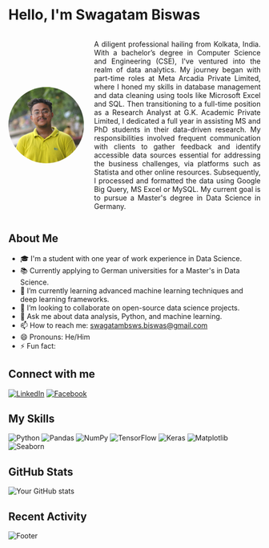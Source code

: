 <h1>Hello, I'm Swagatam Biswas</h1>

<div style="display: flex; align-items: center;">
  <img src="https://github.com/Snomo1/Snomo1/blob/main/Riki.jpg?raw=true" alt="Header" style="width:30%;max-width:200px; border-radius: 50%; margin-right: 20px;">
  <div>
    <p style="text-align: justify;">
      A diligent professional hailing from Kolkata, India. With a bachelor’s degree in Computer Science and Engineering (CSE), I've ventured into the realm of data analytics. My journey began with part-time roles at Meta Arcadia Private Limited, where I honed my skills in database management and data cleaning using tools like Microsoft Excel and SQL. Then transitioning to a full-time position as a Research Analyst at G.K. Academic Private Limited, I dedicated a full year in assisting MS and PhD students in their data-driven research. My responsibilities involved frequent communication with clients to gather feedback and identify accessible data sources essential for addressing the business challenges, via platforms such as Statista and other online resources. Subsequently, I processed and formatted the data using Google Big Query, MS Excel or MySQL. My current goal is to pursue a Master's degree in Data Science in Germany.
    </p>
  </div>
</div>




## About Me

- 🎓 I'm a student with one year of work experience in Data Science.
- 📚 Currently applying to German universities for a Master's in Data Science.
- 🌱 I’m currently learning advanced machine learning techniques and deep learning frameworks.
- 👯 I’m looking to collaborate on open-source data science projects.
- 💬 Ask me about data analysis, Python, and machine learning.
- 📫 How to reach me: swagatambsws.biswas@gmail.com
- 😄 Pronouns: He/Him
- ⚡ Fun fact: 

## Connect with me
[![LinkedIn](https://img.shields.io/badge/LinkedIn-blue?style=flat&logo=linkedin)](https://www.linkedin.com/in/swagatambiswas747/)
[![Facebook](https://img.shields.io/badge/Facebook-blue?style=flat&logo=facebook)](https://www.facebook.com/riki747)

## My Skills
![Python](https://img.shields.io/badge/Python-black?style=flat&logo=python)
![Pandas](https://img.shields.io/badge/Pandas-black?style=flat&logo=pandas)
![NumPy](https://img.shields.io/badge/NumPy-black?style=flat&logo=numpy)
![TensorFlow](https://img.shields.io/badge/TensorFlow-black?style=flat&logo=tensorflow)
![Keras](https://img.shields.io/badge/Keras-black?style=flat&logo=keras)
![Matplotlib](https://img.shields.io/badge/Matplotlib-black?style=flat&logo=matplotlib)
![Seaborn](https://img.shields.io/badge/Seaborn-black?style=flat&logo=seaborn)

## GitHub Stats
![Your GitHub stats](https://github-readme-stats.vercel.app/api?username=Snomo1&show_icons=true&hide_border=true)

## Recent Activity
<!--START_SECTION:activity-->
<!--END_SECTION:activity-->

![Footer](https://your-image-url.com/footer.png)


